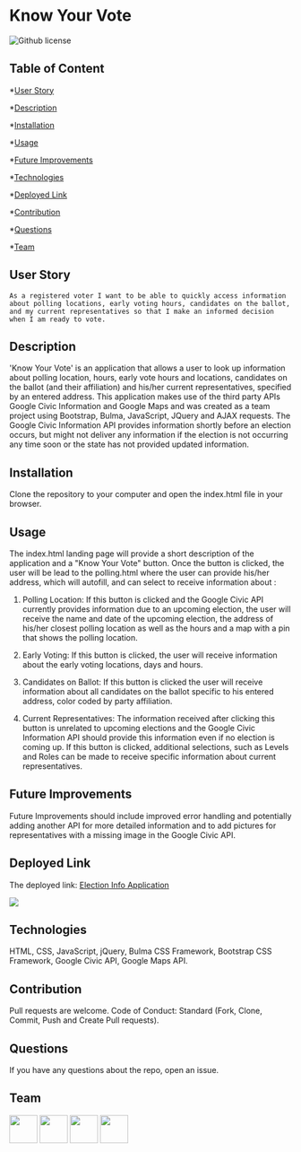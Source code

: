 # Know Your Vote

![Github license](https://img.shields.io/badge/License-MIT-yellow.svg)

## Table of Content

*[User Story](#User)

*[Description](#Description)

*[Installation](#Installation)

*[Usage](#Usage)

*[Future Improvements](#Future)

*[Technologies](#Technologies)

*[Deployed Link](#Deployed)

*[Contribution](#Contribution)

*[Questions](#Questions)

*[Team](#Team)

## User Story

```
As a registered voter I want to be able to quickly access information about polling locations, early voting hours, candidates on the ballot, and my current representatives so that I make an informed decision when I am ready to vote.
```

## Description

'Know Your Vote' is an application that allows a user to look up information about polling location, hours, early vote hours and locations, candidates on the ballot (and their affiliation) and his/her current representatives, specified by an entered address. This application makes use of the third party APIs Google Civic Information and Google Maps and was created as a team project using Bootstrap, Bulma, JavaScript, JQuery and AJAX requests. The Google Civic Information API provides information shortly before an election occurs, but might not deliver any information if the election is not occurring any time soon or the state has not provided updated information. 

## Installation

Clone the repository to your computer and open the index.html file in your browser. 

## Usage

The index.html landing page will provide a short description of the application and a "Know Your Vote" button. Once the button is clicked, the user will be lead to the polling.html where the user can provide his/her address, which will autofill, and can select to receive information about :

1. Polling Location: If this button is clicked and the Google Civic API currently provides information due to an upcoming election, the user will receive the name and date of the upcoming election, the address of his/her closest polling location as well as the hours and a map with a pin that shows the polling location.

2. Early Voting: If this button is clicked, the user will receive information about the early voting locations, days and hours.

3. Candidates on Ballot: If this button is clicked the user will receive information about all candidates on the ballot specific to his entered address, color coded by party affiliation.

4. Current Representatives: The information received after clicking this button is unrelated to upcoming elections and the Google Civic Information API should provide this information even if no election is coming up. If this button is clicked, additional selections, such as Levels and Roles can be made to receive specific information about current representatives.

## Future Improvements

Future Improvements should include improved error handling and potentially adding another API for more detailed information and to add pictures for representatives with a missing image in the Google Civic API.

## Deployed Link

The deployed link: <a href="https://steffield.github.io/Know-Your-Vote/">Election Info Application</a>

<img src ="./assets/images/appCurrentDesign.png">

## Technologies

HTML, CSS, JavaScript, jQuery, Bulma CSS Framework, Bootstrap CSS Framework, Google Civic API, Google Maps API.

## Contribution

Pull requests are welcome. Code of Conduct: Standard (Fork, Clone, Commit, Push and Create Pull requests).

## Questions

If you have any questions about the repo, open an issue.

## Team

<img src="https://avatars0.githubusercontent.com/u/56233744?v=4" width ="50px" height="50px">  <img src="https://avatars3.githubusercontent.com/u/47950206?s=400&u=681e1ba0c36a7616c4b725b7eaa5d7e3a8fd1792&v=4" width ="50px" height="50px">  <img src="https://avatars2.githubusercontent.com/u/58318559?s=400&u=63867c02cab88408b90435182d87d4569f8095f2&v=4" width ="50px" height="50px">  <img src="https://avatars0.githubusercontent.com/u/58635628?s=400&u=74271d5cc9ef31824e6f94f1cbe266d3b4130f97&v=4" width ="50px" height="50px">
